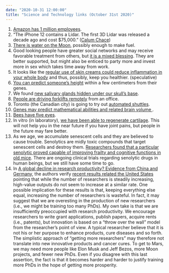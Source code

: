```yaml
---
date: "2020-10-31 12:00:00"
title: "Science and Technology links (October 31st 2020)"
---
```




1. [Amazon has 1 million employees](https://www.cbsnews.com/news/amazon-1-million-employees/).
1. &ldquo;The iPhone 12 contains a Lidar. The first 3D Lidar was released a decade ago and cost $75,000.&rdquo; ([Calum Chace](https://twitter.com/cccalum/status/1317841700279193600))
1. [There is water on the Moon](https://www.bbc.com/news/science-environment-54666328), possibly enough to make fuel.
1. Good looking people have greater social networks and may receive favorable treatment from others, but [it is a mixed blessing](https://www.ncbi.nlm.nih.gov/pmc/articles/PMC5558203/). They are better supported, but might also be enticed to party more and invest more in sex which takes time away from work.
1. It looks like the [regular use of skin creams could reduce inflammation in your whole body](https://onlinelibrary.wiley.com/doi/abs/10.1111/jdv.15540) and thus, possibly, keep you healthier. (speculative)
1. [You can predict someone&rsquo;s height](https://www.biorxiv.org/content/early/2017/09/18/190124) within a few centimeters from their genes.
1. We found [new salivary glands hidden under our skull&rsquo;s base](https://doi.org/10.1016/j.radonc.2020.09.034).
1. [People are driving forklifts remotely](https://www.bbc.com/news/business-54431056) from an office.
1. Toronto (the Canadian city) is going to try out [automated shuttles](https://www.engadget.com/toronto-olli-driverless-shuttles-trial-151816143.html).
1. [Genes may predict mathematical abilities and related brain volume ](https://doi.org/10.1371/journal.pbio.3000871).
1. [Bees have five eyes](https://www.bbka.org.uk/faqs/six-legs-four-wings-five-eyes).
1. In vitro (in laboratory), [we have been able to regenerate cartilage](https://dx.doi.org/10.1186%2Fs13287-020-01930-1). This will not help you in the near future if you have joint pains, but people in the future may fare better.
1. As we age, we accumulate senescent cells and they are believed to cause trouble. Senolytics are midly toxic compounds that target senescent cells and destroy them. [Researchers found that a particular senolytic proved capable of improving frailty and cognitive functions in old mice](https://www.researchsquare.com/article/rs-92962/v1). There are ongoing clinical trials regarding senolytic drugs in human beings, but we still have some time to go.
1. In [A global decline in research productivity? Evidence from China and Germany](https://www.sciencedirect.com/science/article/pii/S0165176520304067), the authors verify [recent results related the United States](https://www.aeaweb.org/articles?id=10.1257/aer.20180338) pointing that while the number of researchers is steadily increasing, high-value outputs do not seem to increase at a similar rate. One possible implication for these results is that, keeping everything else equal, increasing the number of researchers is wasteful. In fact, it may suggest that we are overesting in the production of new researchers (i.e., we might be training too many PhDs). My own take is that we are insufficiently preoccupied with research productivity. We encourage researchers to write grant applications, publish papers, acquire rents (i.e., patents), but innovation is based on a &ldquo;throw over the wall&rdquo; model from the researcher&rsquo;s point of view. A typical researcher believe that it is not his or her purpose to enhance products, cure diseases and so forth. The simplistic approach of &ldquo;getting more researchers&rdquo; may therefore not translate into new innovative products and cancer cures. To get to Mars, we may need more people like Elon Musk and Jeff Bezos, more Moon projects, and fewer new PhDs. Even if you disagree with this last assertion, the fact is that it becomes harder and harder to justify training more PhDs in the hope of getting more prosperity.


